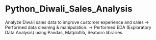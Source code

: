 # Python_Diwali_Sales_Analysis

Analyze Diwali sales data to improve customer experience and sales
-> Performed data cleaning & manipulation.
-> Performed EDA (Exploratory Data Analysis) using Pandas, Matplotlib, Seaborn libraries.
